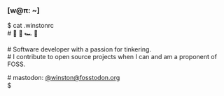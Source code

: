 ### [w@π: ~]

$ cat .winstonrc   
\# 🌱 👾 🏎️ 🎾 <!-- :f91w: --> <img src="https://cdn.fosstodon.org/custom_emojis/images/000/765/390/original/f262a763a31e27d9.png" height="15"> <!-- :arch: --> <img src="https://cdn.fosstodon.org/custom_emojis/images/000/090/050/original/ae5ab97b259fe17d.png" height="15">
    
\# Software developer with a passion for tinkering.  
\# I contribute to open source projects when I can and am a proponent of FOSS.

\# mastodon: [@winston@fosstodon.org](https://fosstodon.org/@winston)  
$ <!-- :idle: --> <img src="https://cdn.fosstodon.org/custom_emojis/images/000/068/439/original/34414397f51ab00b.png" height="15">
